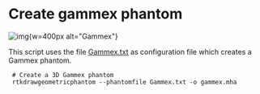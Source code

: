 # Create gammex phantom

![img](GammexPhantom.png){w=400px alt="Gammex"}

This script uses the file [Gammex.txt](https://data.kitware.com/api/v1/file/6762da8a290777363f95c293/download) as configuration file which creates a Gammex phantom.

```
 # Create a 3D Gammex phantom
 rtkdrawgeometricphantom --phantomfile Gammex.txt -o gammex.mha
 ```